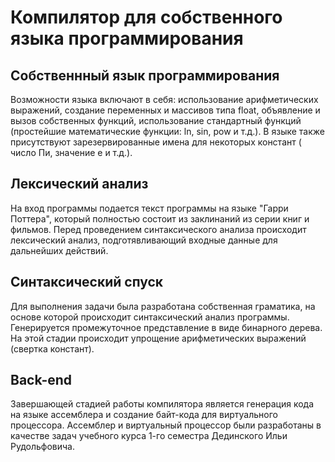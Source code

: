 # Компилятор для собственного языка программирования

## Собственнный язык программирования
Возможности языка включают в себя: использование арифметических выражений, создание переменных и массивов типа float, объявление и вызов собственных функций, 
использование стандартный функций (простейшие математические функции: ln, sin, pow и т.д.). 
В языке также присутствуют зарезервированные имена для некоторых констант ( число Пи, значение e и т.д.).

## Лексический анализ
На вход программы подается текст программы на языке "Гарри Поттера", который полностью состоит из заклинаний из серии книг и фильмов.
Перед проведением синтаксического анализа происходит лексический анализ, подготявливающий входные данные для дальнейших действий.

## Синтаксический спуск
Для выполнения задачи была разработана собственная граматика, на основе которой происходит синтаксический анализ программы. 
Генерируется промежуточное представление в виде бинарного дерева. На этой стадии происходит упрощение арифметических выражений (свертка констант).

## Back-end
Завершающей стадией работы компилятора является генерация кода на языке ассемблера и создание байт-кода для виртуального процессора. 
Ассемблер и виртуальный процессор были разработаны в качестве задач учебного курса 1-го семестра Дединского Ильи Рудольфовича. 
